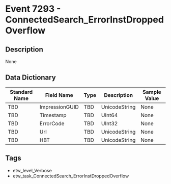 # Event 7293 - ConnectedSearch_ErrorInstDroppedOverflow

## Description
None

## Data Dictionary
|Standard Name|Field Name|Type|Description|Sample Value|
|---|---|---|---|---|
|TBD|ImpressionGUID|TBD|UnicodeString|None|None|
|TBD|Timestamp|TBD|UInt64|None|None|
|TBD|ErrorCode|TBD|UInt32|None|None|
|TBD|Url|TBD|UnicodeString|None|None|
|TBD|HBT|TBD|UnicodeString|None|None|

## Tags
* etw_level_Verbose
* etw_task_ConnectedSearch_ErrorInstDroppedOverflow